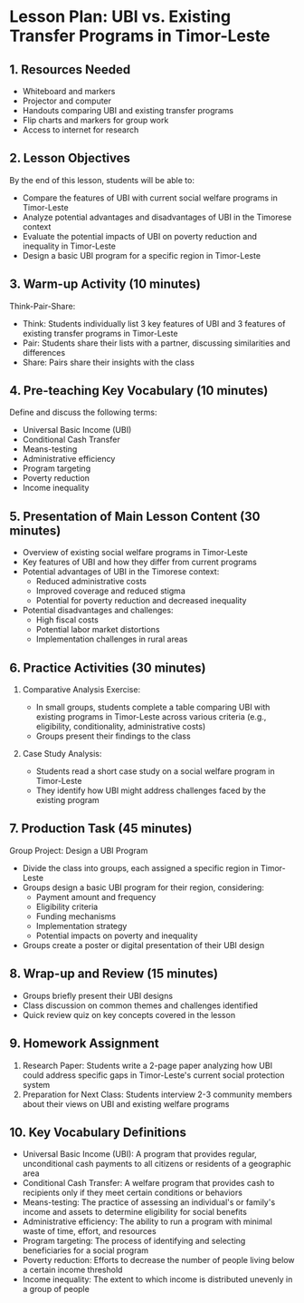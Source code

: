 # Lesson Plan: UBI vs. Existing Transfer Programs in Timor-Leste

## 1. Resources Needed

- Whiteboard and markers
- Projector and computer
- Handouts comparing UBI and existing transfer programs
- Flip charts and markers for group work
- Access to internet for research

## 2. Lesson Objectives

By the end of this lesson, students will be able to:
- Compare the features of UBI with current social welfare programs in Timor-Leste
- Analyze potential advantages and disadvantages of UBI in the Timorese context
- Evaluate the potential impacts of UBI on poverty reduction and inequality in Timor-Leste
- Design a basic UBI program for a specific region in Timor-Leste

## 3. Warm-up Activity (10 minutes)

Think-Pair-Share: 
- Think: Students individually list 3 key features of UBI and 3 features of existing transfer programs in Timor-Leste
- Pair: Students share their lists with a partner, discussing similarities and differences
- Share: Pairs share their insights with the class

## 4. Pre-teaching Key Vocabulary (10 minutes)

Define and discuss the following terms:
- Universal Basic Income (UBI)
- Conditional Cash Transfer
- Means-testing
- Administrative efficiency
- Program targeting
- Poverty reduction
- Income inequality

## 5. Presentation of Main Lesson Content (30 minutes)

- Overview of existing social welfare programs in Timor-Leste
- Key features of UBI and how they differ from current programs
- Potential advantages of UBI in the Timorese context:
  * Reduced administrative costs
  * Improved coverage and reduced stigma
  * Potential for poverty reduction and decreased inequality
- Potential disadvantages and challenges:
  * High fiscal costs
  * Potential labor market distortions
  * Implementation challenges in rural areas

## 6. Practice Activities (30 minutes)

1. Comparative Analysis Exercise:
   - In small groups, students complete a table comparing UBI with existing programs in Timor-Leste across various criteria (e.g., eligibility, conditionality, administrative costs)
   - Groups present their findings to the class

2. Case Study Analysis:
   - Students read a short case study on a social welfare program in Timor-Leste
   - They identify how UBI might address challenges faced by the existing program

## 7. Production Task (45 minutes)

Group Project: Design a UBI Program
- Divide the class into groups, each assigned a specific region in Timor-Leste
- Groups design a basic UBI program for their region, considering:
  * Payment amount and frequency
  * Eligibility criteria
  * Funding mechanisms
  * Implementation strategy
  * Potential impacts on poverty and inequality
- Groups create a poster or digital presentation of their UBI design

## 8. Wrap-up and Review (15 minutes)

- Groups briefly present their UBI designs
- Class discussion on common themes and challenges identified
- Quick review quiz on key concepts covered in the lesson

## 9. Homework Assignment

1. Research Paper: Students write a 2-page paper analyzing how UBI could address specific gaps in Timor-Leste's current social protection system
2. Preparation for Next Class: Students interview 2-3 community members about their views on UBI and existing welfare programs

## 10. Key Vocabulary Definitions

- Universal Basic Income (UBI): A program that provides regular, unconditional cash payments to all citizens or residents of a geographic area
- Conditional Cash Transfer: A welfare program that provides cash to recipients only if they meet certain conditions or behaviors
- Means-testing: The practice of assessing an individual's or family's income and assets to determine eligibility for social benefits
- Administrative efficiency: The ability to run a program with minimal waste of time, effort, and resources
- Program targeting: The process of identifying and selecting beneficiaries for a social program
- Poverty reduction: Efforts to decrease the number of people living below a certain income threshold
- Income inequality: The extent to which income is distributed unevenly in a group of people